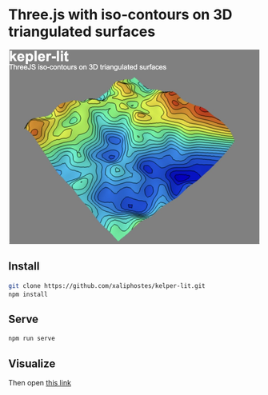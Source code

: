 # Three.js with iso-contours on 3D triangulated surfaces

<p align="center">
    <img src="media/screen.jpg" alt="drawing" width="500"/>
</p>

## Install
```bash
git clone https://github.com/xaliphostes/kelper-lit.git
npm install
```

## Serve
```bash
npm run serve
```

## Visualize
Then open [this link](http://localhost:8000/web)
